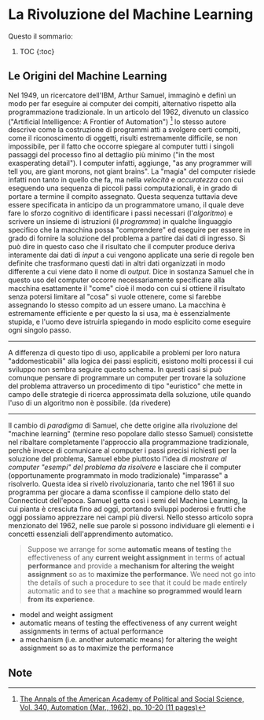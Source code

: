 # La Rivoluzione del Machine Learning

Questo il sommario:

1. TOC
{:toc}

## Le Origini del Machine Learning

Nel 1949, un ricercatore dell'IBM, Arthur Samuel, immaginò e definì un modo per far eseguire ai computer dei compiti, alternativo rispetto alla programmazione tradizionale. In un articolo del 1962, divenuto un classico ("Artificial Intelligence: A Frontier of Automation") [^1] lo stesso autore descrive come la costruzione di programmi atti a svolgere certi compiti, come il riconoscimento di oggetti, risulti estremamente difficile, se non impossibile, per il fatto che occorre spiegare al computer tutti i singoli passaggi del processo fino al dettaglio più minimo ("in the most exasperating detail"). I computer infatti, aggiunge, "as any programmer will tell you, are giant morons, not giant brains".
La "magia" del computer risiede infatti non tanto in quello che fa, ma nella *velocità* e *accuratezza* con cui eseguendo una sequenza di piccoli passi computazionali, è in grado di portare a termine il compito assegnato.
Questa sequenza tuttavia deve essere specificata in anticipo da un programmatore umano, il quale deve fare lo sforzo cognitivo di identificare i passi necessari (l'*algoritmo*) e scrivere un insieme di istruzioni (il *programma*) in qualche linguaggio specifico che la macchina possa "comprendere" ed eseguire per essere in grado di fornire la soluzione del problema a partire dai dati di ingresso.
Si può dire in questo caso che il risultato che il computer produce deriva interamente dai dati di *input* a cui vengono applicate una serie di regole ben definite che trasformano questi dati in altri dati organizzati in modo differente a cui viene dato il nome di *output*.
Dice in sostanza Samuel che in questo uso del computer occorre necessariamente specificare alla macchina esattamente il "come" cioè il modo con cui si ottiene il risultato senza potersi limitare al "cosa" si vuole ottenere, come si farebbe assegnando lo stesso compito ad un essere umano. La macchina è estremamente efficiente e per questo la si usa, ma è essenzialmente stupida, e l'uomo deve istruirla spiegando in modo esplicito come eseguire ogni singolo passo.

---

A differenza di questo tipo di uso, applicabile a problemi per loro natura "addomesticabili" alla logica dei passi espliciti, esistono molti processi il cui sviluppo non sembra seguire questo schema. In questi casi si può comunque pensare di programmare un computer per trovare la soluzione del problema attraverso un procedimento di tipo "euristico" che mette in campo delle strategie di ricerca approssimata della soluzione, utile quando l'uso di un algoritmo non è possibile. 
(da rivedere)

---

Il cambio di *paradigma* di Samuel, che dette origine alla rivoluzione del "machine learning" (termine reso popolare dallo stesso Samuel) consistette nel ribaltare completamente l'approccio alla programmazione tradizionale, perchè invece di comunicare al computer i passi precisi richiesti per la soluzione del problema, Samuel ebbe piuttosto l'idea di *mostrare al computer "esempi" del problema da risolvere* e lasciare che il computer (opportunamente programmato in modo tradizionale) "imparasse" a risolverlo. Questa idea si rivelò rivoluzionaria, tanto che nel 1961 il suo programma per giocare a dama sconfisse il campione dello stato del Connecticut dell'epoca.
Samuel getta così i semi del Machine Learning, la cui pianta è cresciuta fino ad oggi, portando sviluppi poderosi e frutti che oggi possiamo apprezzare nei campi più diversi. Nello stesso articolo sopra menzionato del 1962, nelle sue parole si possono individuare gli elementi e i concetti essenziali dell'apprendimento automatico.

> Suppose we arrange for some **automatic means of testing** the effectiveness of any **current weight assignment** in terms of **actual performance** and provide a **mechanism for altering the weight assignment** so as to **maximize the performance**. We need not go into the details of such a procedure to see that it could be made entirely automatic and to see that a **machine so programmed would learn from its experience**.


- model and weight assigment
- automatic means of testing the effectiveness of any current weight assignments in terms of actual performance
- a mechanism (i.e. another automatic means) for altering the weight assignment so as to maximize the performance



## Note

[^1]: [The Annals of the American Academy of Political and Social Science, Vol. 340, Automation (Mar., 1962), pp. 10-20 (11 pages)](https://www.jstor.org/stable/1033694)


